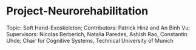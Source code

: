 # Project-Neurorehabilitation
Topic: Soft Hand-Exoskeleton;
Contributors: Patrick Hinz and An Binh Vu; 
Supervisors: Nicolas Berberich, Natalia Paredes, Ashish Rao, Constantin Uhde;
Chair for Cognitive Systems, Technical University of Munich
